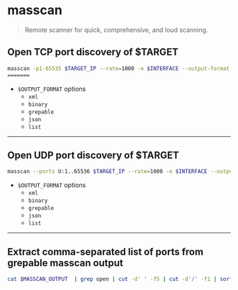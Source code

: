 # masscan

> Remote scanner for quick, comprehensive, and loud scanning.

## Open TCP port discovery of $TARGET

```bash
masscan -p1-65535 $TARGET_IP --rate=1000 -e $INTERFACE --output-format $OUTPUT_FORMAT --output-filename $OUTPUT_FILENAME
=======
```

- `$OUTPUT_FORMAT` options
  - `xml`
  - `binary`
  - `grepable`
  - `json`
  - `list`

---

## Open UDP port discovery of $TARGET

```bash
masscan --ports U:1..65536 $TARGET_IP --rate=1000 -e $INTERFACE --output-format $OUTPUT_FORMAT --output-filename $OUTPUT_FILENAME
```

- `$OUTPUT_FORMAT` options
  - `xml`
  - `binary`
  - `grepable`
  - `json`
  - `list`

---

## Extract comma-separated list of ports from grepable masscan output

```bash
cat $MASSCAN_OUTPUT  | grep open | cut -d' ' -f5 | cut -d'/' -f1 | sort -u | tr '\n' ','
```
